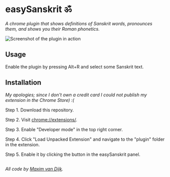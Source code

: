 # easySanskrit ॐ
*A chrome plugin that shows definitions of Sanskrit words, pronounces them, and shows you their Roman phonetics.*

![Screenshot of the plugin in action](https://github.com/vananasun/easySanskrit/blob/master/screenshots/plugin_in_action.gif?raw=true)


## Usage
Enable the plugin by pressing Alt+R and select some Sanskrit text.


## Installation
*My apologies; since I don't own a credit card I could not publish my extension in the Chrome Store) :(*

Step 1. Download this repository.

Step 2. Visit [chrome://extensions/](chrome://extensions/).

Step 3. Enable "Developer mode" in the top right corner.

Step 4. Click "Load Unpacked Extension" and navigate to the "plugin" folder in the extension.

Step 5. Enable it by clicking the button in the easySanskrit panel.


##
*All code by [Maxim van Dijk](http://maximvandijk.nl).*

